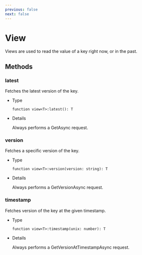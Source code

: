 ```yaml
---
previous: false
next: false
---
```


# View

Views are used to read the value of a key right now, or in the past.

## Methods

### latest

Fetches the latest version of the key.

- Type

    ```luau
    function view<T>:latest(): T
    ```

- Details

    Always performs a GetAsync request.

### version

Fetches a specific version of the key.

- Type

    ```luau
    function view<T>:version(version: string): T
    ```

- Details

    Always performs a GetVersionAsync request.

### timestamp

Fetches version of the key at the given timestamp.

- Type

    ```luau
    function view<T>:timestamp(unix: number): T
    ```

- Details

    Always performs a GetVersionAtTimestampAsync request.
